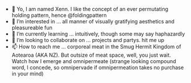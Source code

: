 - 👋 Yo, I am named Xenn. I like the concept of an ever permutating holding pattern, hence @foldingpattern
- 👀 I’m interested in ... all manner of visually gratifying aesthetics and pleasureable fun
- 🌱 I’m currently learning ... intuitively, though some may say haphazardly
- 💞️ I’m looking to collaborate on ... projects and partys. hit me up
- 📫 How to reach me ... corporeal meat in the Smug Hermit Kingdom of Aotearoa (AKA NZ). But outsize of meat space, well, you just wait. Watch how I emerge and omnipermeate (strange looking compound word, I concede, so omnipervade if omnipermeation takes no purchase in your mind)

          

<!---
foldingpattern/foldingpattern is a ✨ special ✨ repository because its `README.md` (this file) appears on your GitHub profile.
You can click the Preview link to take a look at your changes.
--->
